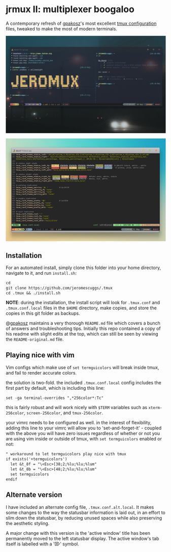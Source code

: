 jrmux II: multiplexer boogaloo
==============================

A contemporary refresh of [gpakosz]'s most excellent [tmux configuration] files, tweaked to make the most of modern terminals.

![screenshot](screen.png)

![Screenshot](jrmux2.png)

Installation
------------

For an automated install, simply clone this folder into your home directory, navigate to it, and run `install.sh`:

```
cd
git clone https://github.com/jeromescuggs/.tmux
cd .tmux && ./install.sh
```

**NOTE**: during the installation, the install script will look for `.tmux.conf` and `.tmux.conf.local` files in the `$HOME` directory, make copies, and store the copies in this git folder as backups.

@[gpakosz] maintains a very thorough `README.md` file which covers a bunch of answers and troubleshooting tips. Initially this repo contained a copy of his readme with slight edits at the top, which can still be seen by viewing the `README-original.md` file. 

Playing nice with vim
---------------------

Vim configs which make use of `set termguicolors` will break inside tmux, and fail to render accurate colors. 

the solution is two-fold. the included `.tmux.conf.local` config includes the first part by default, which is including this line: 

~~~ vim
set -ga terminal-overrides ",*256color*:Tc"
~~~

this is fairly robust and will work nicely with `$TERM` variables such as `xterm-256color`, `screen-256color`, and `tmux-256color`. 

your vimrc needs to be configured as well. in the interest of flexibility, adding this line to your vimrc will allow you to 'set-and-forget-it' - coupled with the above you will have zero issues regardless of whether or not you are using vim inside or outside of tmux, with `set termguicolors` enabled or not: 

~~~ vim
" workaround to let termguicolors play nice with tmux
if exists('+termguicolors')
  let &t_8f = "\<Esc>[38;2;%lu;%lu;%lum"
  let &t_8b = "\<Esc>[48;2;%lu;%lu;%lum"
  set termguicolors
endif
~~~

Alternate version
-----------------

I have included an alternate config file, `.tmux.conf.alt.local`. It makes some changes to the way the statusbar information is laid out, in an effort to slim down the statusbar, by reducing unused spaces while also preserving the aesthetic styling. 

A major change with this version is the 'active window' title has been permanently moved to the left statusbar display. The active window's tab itself is labelled with a '⌦' symbol. 

[gpakosz]: https://github.com/gpakosz
[tmux configuration]: https://github.com/gpakosz/.tmux
